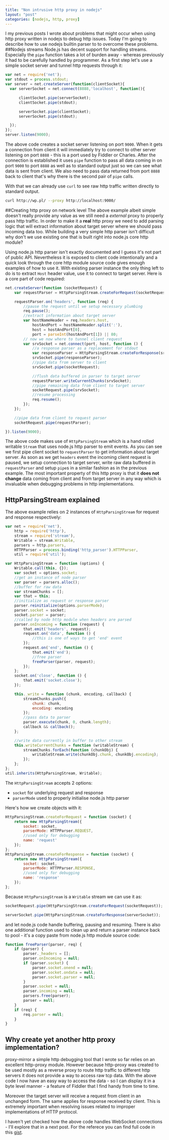 ```yaml
---
title: "Non intrusive http proxy in nodejs"
layout: "post"
categories: [nodejs, http, proxy]
---
```


I my previous posts I wrote about problems that might occur when
using http proxy written in nodejs to debug http issues.
Today I'm going to describe how to use nodejs builtin parser to
to overcome these problems.
##Nodejs streams
Node.js has decent support for handling streams. Especially
the `pipe` function takes a lot of burden away - whereas previously
it had to be carefully handled by programmer.
As a first step let's use a simple socket server and tunnel http requests
through it:
``` javascript
var net = require('net');
var stdout = process.stdout;
var server = net.createServer(function(clientSocket){
  var serverSocket = net.connect(8888,'localhost', function(){

      clientSocket.pipe(serverSocket);
      clientSocket.pipe(stdout);

      serverSocket.pipe(clientSocket);
      serverSocket.pipe(stdout);

  });
});
server.listen(9000);
```
The above code creates a socket server listening on port `9000`.
When it gets a connection from client it will immediately try to
connect to other server listening on port `8888` - this is a port
used by Fiddler or Charles. After the connection is established
it uses `pipe` function to pass all data coming in on port `9000`
to port `8888` as well as to standard output just so we can see
what data is sent from client. We also need to pass data returned
from port `8888` back to client that's why there is the second pair
of `pipe` calls.

With that we can already use `curl` to see raw http traffic written
directly to standard output.
``` bash
curl http://wp.pl/ --proxy http://localhost:9000/
```
##Creating http proxy on network level
The above example albeit simple doesn't really provide any value as
we still need a *external* proxy to properly pass http traffic.
In order to make it a **real** http proxy we need to add parsing logic
that will extract information about target server where we should pass
incoming data too. While building a very simple http parser isn't difficult
why don't we use existing one that is built right into node.js core http module?

Using node.js http parser isn't exactly documented and I guess it's not
part of public API. Nevertheless it is exposed to client code intentionally
and a quick look through the core http module source code gives
enough examples of how to use it. With existing parser
instance the only thing left to do is to extract `Host` header
value, use it to connect to target server. Here is a core part
of code required:
```javascript
net.createServer(function (socketRequest) {
    var requestParser = HttpParsingStream.createForRequest(socketRequest);

    requestParser.on('headers', function (req) {
        //pause the request until we setup necessary plumbing
        req.pause();
        //extract information about target server
        var hostNameHeader = req.headers.host,
            hostAndPort = hostNameHeader.split(':'),
            host = hostAndPort[0],
            port = parseInt(hostAndPort[1]) || 80;
        // now we now where to tunnel client request
        var srvSocket = net.connect(port, host, function () {
            //a response parser as a replacement for stdout
            var responseParser = HttpParsingStream.createForResponse(srvSocket);
            srvSocket.pipe(responseParser);
            //pipe data from server to client
            srvSocket.pipe(socketRequest);

            //flush data buffered in parser to target server
            requestParser.writeCurrentChunks(srvSocket);
            //pipe remaining data from client to target server
            socketRequest.pipe(srvSocket);
            //resume processing
            req.resume();
        });
    });

    //pipe data from client to request parser
    socketRequest.pipe(requestParser);

}).listen(9000);
```
The above code makes use of `HttpParsingStream` which is a hand
rolled writable `Stream` that uses node.js http parser to emit
events. As you can see we first pipe client socket to `requestParser`
to get information about target server. As soon as we get `headers`
event the incoming client request is paused, we setup connection
to target server, write raw data buffered in `requestParser`
and setup `pipe`s in a similar fashion as in the previous example.
The most important property of this http proxy is that it
**does not change** data coming from client and from target server
in any way which is invaluable when debugging problems in
http implementations.

## HttpParsingStream explained
The above example relies on 2 instances of `HttpParsingStream`
for request and response respectively:
```javascript
var net = require('net'),
    http = require('http'),
    stream = require('stream'),
    Writable = stream.Writable,
    parsers = http.parsers,
    HTTPParser = process.binding('http_parser').HTTPParser,
    util = require('util');

var HttpParsingStream = function (options) {
    Writable.call(this, {});
    var socket = options.socket;
    //get an instance of node parser
    var parser = parsers.alloc();
    //buffer for raw data
    var streamChunks = [];
    var that = this;
    //initialize as request or response parser
    parser.reinitialize(options.parserMode);
    parser.socket = socket;
    socket.parser = parser;
    //called by node http module when headers are parsed
    parser.onIncoming = function (request) {
        that.emit('headers', request);
        request.on('data', function () {
            //this is one of ways to get 'end' event
        });
        request.on('end', function () {
            that.emit('end');
            //free parser
            freeParser(parser, request);
        });
    };
    socket.on('close', function () {
        that.emit('socket.close');
    });

    this._write = function (chunk, encoding, callback) {
        streamChunks.push({
            chunk: chunk,
            encoding: encoding
        });
        //pass data to parser
        parser.execute(chunk, 0, chunk.length);
        callback && callback();
    };

    //write data currently in buffer to other stream
    this.writeCurrentChunks = function (writableStream) {
        streamChunks.forEach(function (chunkObj) {
            writableStream.write(chunkObj.chunk, chunkObj.encoding);
        });
    };
};
util.inherits(HttpParsingStream, Writable);
```
The `HttpParsingStream` accepts 2 options:
- `socket` for underlying request and response
- `parserMode` used to properly initialise node.js http parser

Here's how we create objects with it:
```javascript
HttpParsingStream.createForRequest = function (socket) {
    return new HttpParsingStream({
        socket: socket,
        parserMode: HTTPParser.REQUEST,
        //used only for debugging
        name: 'request'
    });
};
HttpParsingStream.createForResponse = function (socket) {
    return new HttpParsingStream({
        socket: socket,
        parserMode: HTTPParser.RESPONSE,
        //used only for debugging
        name: 'response'
    });
};
```
Because `HttpParsingStream` is a `Writable` stream we can
use it as:
```javascript
socketRequest.pipe(HttpParsingStream.createForRequest(socketRequest));

serverSocket.pipe(HttpParsingStream.createForResponse(serverSocket));
```
and let node.js code handle buffering, pausing and resuming.
There is also one additional function used to clean up and return
a parser instance back to pool - it's a copy paste from node.js
http module source code:
```javascript
function freeParser(parser, req) {
    if (parser) {
        parser._headers = [];
        parser.onIncoming = null;
        if (parser.socket) {
            parser.socket.onend = null;
            parser.socket.ondata = null;
            parser.socket.parser = null;
        }
        parser.socket = null;
        parser.incoming = null;
        parsers.free(parser);
        parser = null;
    }
    if (req) {
        req.parser = null;
    }
}
```
## Why create yet another http proxy implementation?
proxy-mirror a simple http debugging tool that I wrote
so far relies on an excellent http-proxy module.
However because http-proxy was created to be used mostly as a
reverse proxy to route http traffic to different http servers
it does not provide a way to access raw tcp data. With the above
code I now have an easy way to access the data - so I can
display it in a byte level manner - a feature of Fiddler that
I find handy from time to time.

Moreover the target server will receive a request from client in an unchanged
form. The same applies for response received by client.
This is extremely important when resolving issues related
to improper implementations of HTTP protocol.

I haven't yet checked how the above code handles WebSocket
connections - I'll explore that in a next post. For the referece
you can find full code in this [gist](http://gist).
